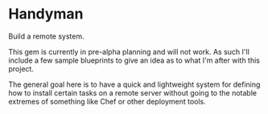 # Handyman

Build a remote system.

This gem is currently in pre-alpha planning and will not work. As such
I'll include a few sample blueprints to give an idea as to what I'm
after with this project.

The general goal here is to have a quick and lightweight system for
defining how to install certain tasks on a remote server without going
to the notable extremes of something like Chef or other deployment
tools.
